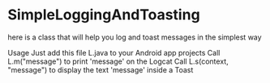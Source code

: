 SimpleLoggingAndToasting
========================

here is a class that will help you log and toast messages in the simplest way

Usage
Just add this file L.java to your Android app projects
Call
L.m("message") to print 'message' on the Logcat
Call
L.s(context, "message") to display the text 'message' inside a Toast
